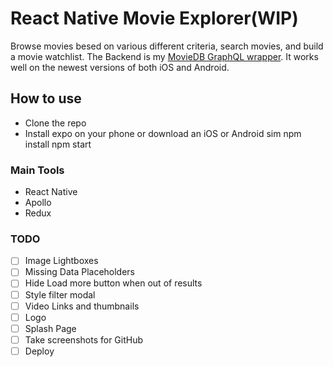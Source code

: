 # React Native Movie Explorer(WIP)

Browse movies besed on various different criteria, search movies, and build a movie watchlist. The Backend is my [MovieDB GraphQL wrapper](https://github.com/Afreda323/MovieQL). It works well on the newest versions of both iOS and Android.

## How to use
- Clone the repo
- Install expo on your phone or download an iOS or Android sim
    npm install
    npm start

### Main Tools

- React Native
- Apollo
- Redux

### TODO
- [ ] Image Lightboxes
- [ ] Missing Data Placeholders
- [ ] Hide Load more button when out of results
- [ ] Style filter modal
- [ ] Video Links and thumbnails
- [ ] Logo
- [ ] Splash Page
- [ ] Take screenshots for GitHub
- [ ] Deploy